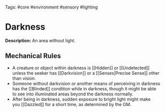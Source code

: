 Tags: #core #environment #sensory #lighting

# Darkness

**Description:** An area without light.

## Mechanical Rules

 - A creature or object within darkness is [[Hidden]] or [[Undetected]] unless the seeker has [[Darkvision]] or a [[Senses|Precise Sense]] other than vision.
 - Someone without darkvision or another means of perceiving in darkness has the [[Blinded]] condition while in darkness,  though it might be able to see into illuminated areas beyond the darkness normally.
 - After being in darkness, sudden exposure to bright light might make you [[Dazzled]] for a short time, as determined by the GM.